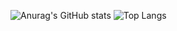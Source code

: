 ![Anurag's GitHub stats](https://github-readme-stats-opal-six-63.vercel.app/api?username=Pendulum-nft&count_private=true&show_icons=true&theme=tokyonight)
![Top Langs](https://github-readme-stats-opal-six-63.vercel.app/api/top-langs/?username=Pendulum-nft&count_private=true&layout=donut&theme=tokyonight)

